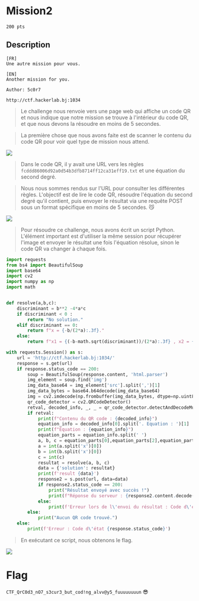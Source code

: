 # Mission2
```
200 pts
```

## Description
```
[FR]
Une autre mission pour vous.

[EN]
Another mission for you.

Author: 5c0r7

http://ctf.hackerlab.bj:1034
```

> Le challenge nous renvoie vers une page web qui affiche un code QR et nous indique que notre mission se trouve à l'intérieur du code QR, et que nous devons la résoudre en moins de 5 secondes.

> La première chose que nous avons faite est de scanner le contenu du code QR pour voir quel type de mission nous attend.
 
<image src="File/mission1.png">

> Dans le code QR, il y avait une URL vers les règles `fcddd86006d92a0d54b3dfb8714ff12ca31eff19.txt` et une équation du second degré.

> Nous nous sommes rendus sur l'URL pour consulter les différentes règles.
> L'objectif est de lire le code QR, résoudre l'équation du second degré qu'il contient, puis envoyer le résultat via une requête POST sous un format spécifique en moins de 5 secondes. 😼

<image src="File/mission2.png">
    
> Pour résoudre ce challenge, nous avons écrit un script Python. L'élément important est d'utiliser la même session pour récupérer l'image et envoyer le résultat une fois l'équation résolue, sinon le code QR va changer à chaque fois.

```python
import requests
from bs4 import BeautifulSoup
import base64
import cv2
import numpy as np
import math


def resolve(a,b,c):
    discriminant = b**2 -4*a*c
    if discriminant < 0 :
        return "No solution."
    elif discriminant == 0:
        return f"x = {-b/(2*a):.3f}."
    else:
        return f"x1 = {(-b-math.sqrt(discriminant))/(2*a):.3f} , x2 = {(-b+math.sqrt(discriminant))/(2*a):.3f}."

with requests.Session() as s:
    url = 'http://ctf.hackerlab.bj:1034/'
    response = s.get(url)
    if response.status_code == 200:
        soup = BeautifulSoup(response.content, 'html.parser')
        img_element = soup.find('img')
        img_data_base64 = img_element['src'].split(',')[1]
        img_data_bytes = base64.b64decode(img_data_base64)
        img = cv2.imdecode(np.frombuffer(img_data_bytes, dtype=np.uint8), -1)
        qr_code_detector = cv2.QRCodeDetector()
        retval, decoded_info, _, _ = qr_code_detector.detectAndDecodeMulti(img)
        if retval:
            print(f"Contenu du QR code : {decoded_info}")
            equation_info = decoded_info[0].split('. Equation : ')[1]
            print(f"Équation : {equation_info}")
            equation_parts = equation_info.split(' ')
            a, b, c = equation_parts[0],equation_parts[2],equation_parts[4]
            a = int(a.split('x')[0])
            b = int(b.split('x')[0])
            c = int(c)
            resultat = resolve(a, b, c)
            data = {'solution': resultat}
            print(f'result {data}')
            response2 = s.post(url, data=data)
            if response2.status_code == 200:
                print("Résultat envoyé avec succès !")
                print(f"Réponse du serveur : {response2.content.decode()}")
            else:
                print(f'Erreur lors de l\'envoi du résultat : Code d\'état {response2.status_code}')
        else:
            print("Aucun QR code trouvé.")
    else:
        print(f'Erreur : Code d\'état {response.status_code}')

```
> En exécutant ce script, nous obtenons le flag.

<image src="File/mission3.png">
    
# Flag
```CTF_QrC0d3_nO7_s3cur3_but_cod!ng_alvv@y5_fuuuuuuuun``` 😎
